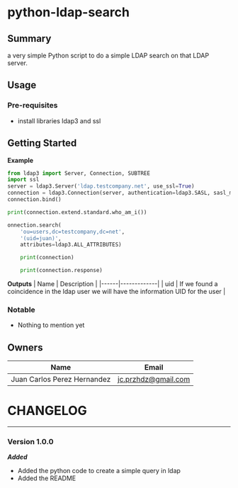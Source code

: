 # python-ldap-search

## Summary
 a very simple Python script to do a simple LDAP search on that LDAP server.

 ## Usage

 ### Pre-requisites
 * install libraries ldap3 and ssl

## Getting Started
**Example**

```python
from ldap3 import Server, Connection, SUBTREE
import ssl
server = ldap3.Server('ldap.testcompany.net', use_ssl=True)
connection = ldap3.Connection(server, authentication=ldap3.SASL, sasl_mechanism='GSSAPI')
connection.bind()

print(connection.extend.standard.who_am_i())

onnection.search(
    'ou=users,dc=testcompany,dc=net',
    '(uid=juan)',
    attributes=ldap3.ALL_ATTRIBUTES)

    print(connection)

    print(connection.response)
```


**Outputs**
| Name | Description |
|------|-------------|
| uid | If we found a coincidence in the ldap user we will have the information UID for the user |

### Notable
* Nothing to mention yet

## Owners
| Name | Email |
|------|-------|
| Juan Carlos Perez Hernandez | jc.przhdz@gmail.com

# CHANGELOG
***
### Version 1.0.0
***Added***
* Added the python code to create a simple query in ldap
* Added the README
